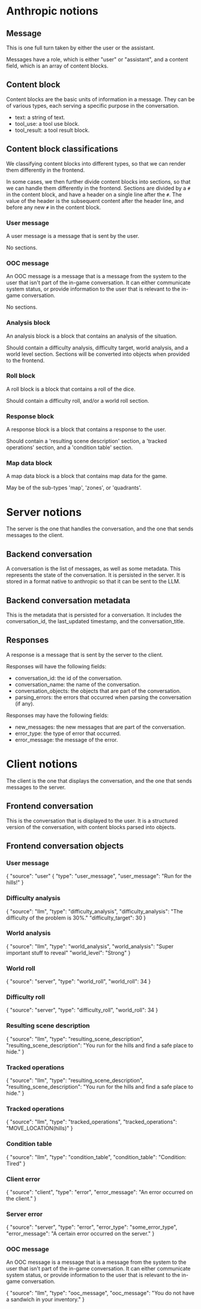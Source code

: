 # Anthropic notions

## Message

This is one full turn taken by either the user or the assistant.

Messages have a role, which is either "user" or "assistant", and a content field, which is an array of content blocks.

## Content block

Content blocks are the basic units of information in a message. They can be of various types, each serving a specific purpose in the conversation.

* text: a string of text.
* tool_use: a tool use block.
* tool_result: a tool result block.

## Content block classifications

We classifying content blocks into different types, so that we can render them differently in the frontend.

In some cases, we then further divide content blocks into sections, so that we can handle them differently in the frontend. Sections are divided by a `#` in the content block, and have a header on a single line after the `#`. The value of the header is the subsequent content after the header line, and before any new `#` in the content block.

### User message

A user message is a message that is sent by the user.

No sections.

### OOC message

An OOC message is a message that is a message from the system to the user that isn't part of the in-game conversation. It can either communicate system status, or provide information to the user that is relevant to the in-game conversation.

No sections.

### Analysis block

An analysis block is a block that contains an analysis of the situation.

Should contain a difficulty analysis, difficulty target, world analysis, and a world level section. Sections will be converted into objects when provided to the frontend.

### Roll block

A roll block is a block that contains a roll of the dice.

Should contain a difficulty roll, and/or a world roll section.

### Response block

A response block is a block that contains a response to the user.

Should contain a 'resulting scene description' section, a 'tracked operations' section, and a 'condition table' section.

### Map data block

A map data block is a block that contains map data for the game.

May be of the sub-types 'map', 'zones', or 'quadrants'.
# Server notions

The server is the one that handles the conversation, and the one that sends messages to the client.

## Backend conversation

A conversation is the list of messages, as well as some metadata. This represents the state of the conversation. It is persisted in the server. It is stored in a format native to anthropic so that it can be sent to the LLM.

## Backend conversation metadata

This is the metadata that is persisted for a conversation. It includes the conversation_id, the last_updated timestamp, and the conversation_title.


## Responses

A response is a message that is sent by the server to the client.

Responses will have the following fields:

* conversation_id: the id of the conversation.
* conversation_name: the name of the conversation.
* conversation_objects: the objects that are part of the conversation.
* parsing_errors: the errors that occurred when parsing the conversation (if any).

Responses may have the following fields:

* new_messages: the new messages that are part of the conversation.
* error_type: the type of error that occurred.
* error_message: the message of the error.

# Client notions

The client is the one that displays the conversation, and the one that sends messages to the server.

## Frontend conversation

This is the conversation that is displayed to the user. It is a structured version of the conversation, with content blocks parsed into objects.

## Frontend conversation objects

### User message
{
    "source": "user" {
    "type": "user_message",
    "user_message": "Run for the hills!"
}

### Difficulty analysis
{
    "source": "llm",
    "type": "difficulty_analysis",
    "difficulty_analysis": "The difficulty of the problem is 30%."
    "difficulty_target": 30
}

### World analysis

{
    "source": "llm",
    "type": "world_analysis",
    "world_analysis": "Super important stuff to reveal"
    "world_level": "Strong"
}

### World roll

{
    "source": "server",
    "type": "world_roll",
    "world_roll": 34
}

### Difficulty roll

{
    "source": "server",
    "type": "difficulty_roll",
    "world_roll": 34
}

### Resulting scene description
{
    "source": "llm",
    "type": "resulting_scene_description",
    "resulting_scene_description": "You run for the hills and find a safe place to hide."
}

### Tracked operations

{
    "source": "llm",
    "type": "resulting_scene_description",
    "resulting_scene_description": "You run for the hills and find a safe place to hide."
}

### Tracked operations

{
    "source": "llm",
    "type": "tracked_operations",
    "tracked_operations": "MOVE_LOCATION(hills)"
}

### Condition table

{
    "source": "llm",
    "type": "condition_table",
    "condition_table": "Condition: Tired"
}

### Client error

{
    "source": "client",
    "type": "error",
    "error_message": "An error occurred on the client."
}

### Server error

{
    "source": "server",
    "type": "error",
    "error_type": "some_error_type",
    "error_message": "A certain error occurred on the server."
}

### OOC message

An OOC message is a message that is a message from the system to the user that isn't part of the in-game conversation. It can either communicate system status, or provide information to the user that is relevant to the in-game conversation.

{
    "source": "llm",
    "type": "ooc_message",
    "ooc_message": "You do not have a sandwich in your inventory."
}
